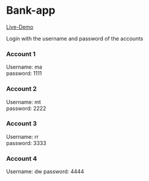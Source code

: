 # Bank-app
<a href="https://bankapp000.netlify.app/">Live-Demo</a>

<p>Login with the username and password of the accounts</p>

<h3>Account 1</h3>
Username: ma <br>
password: 1111
<h3>Account 2</h3>
Username: mt <br>
password: 2222
<h3>Account 3</h3>
Username: rr <br>
password: 3333
<h3>Account 4</h3>
Username: dw
password: 4444
 
